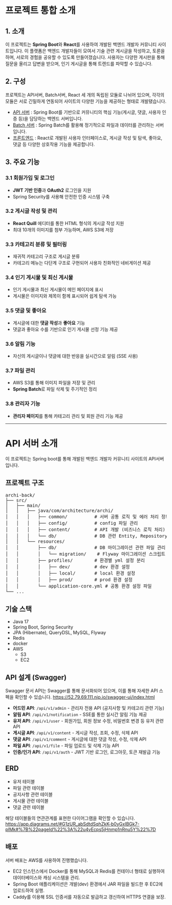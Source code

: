 # 프로젝트 통합 소개
## 1. 소개
이 프로젝트는 **Spring Boot**와 **React**를 사용하여 개발된 백엔드 개발자 커뮤니티 사이트입니다. 
이 플랫폼은 백엔드 개발자들이 모여서 기술 관련 게시글을 작성하고, 토론을 하며, 서로의 경험을 공유할 수 있도록 만들어졌습니다. 
사용자는 다양한 게시판을 통해 질문을 올리고 답변을 받으며, 인기 게시글을 통해 트렌드를 파악할 수 있습니다.

## 2. 구성

프로젝트는 API서버, Batch서버, React 세 개의 독립된 모듈로 나뉘어 있으며, 
각각의 모듈은 서로 긴밀하게 연동되어 사이트의 다양한 기능을 제공하는 형태로 개발됐습니다.

- [API 서버](#api-서버) : Spring Boot를 기반으로 커뮤니티의 핵심 기능(게시글, 댓글, 사용자 인증 등)을 담당하는 백엔드 서버입니다.
- [Batch 서버](#batch-서버) : Spring Batch를 활용해 정기적으로 파일과 데이터를 관리하는 서버입니다.
- [프론트엔드](#프론트엔드) : React로 개발된 사용자 인터페이스로, 게시글 작성 및 탐색, 좋아요, 댓글 등 다양한 상호작용 기능을 제공합니다.


## 3. 주요 기능
### 3.1 회원가입 및 로그인
- **JWT 기반 인증**과 **OAuth2** 로그인을 지원
- Spring Security를 사용해 안전한 인증 시스템 구축

### 3.2 게시글 작성 및 관리
- **React Quill** 에디터를 통한 HTML 형식의 게시글 작성 지원
- 최대 10개의 이미지를 첨부 가능하며, AWS S3에 저장

### 3.3 카테고리 분류 및 필터링
- 재귀적 카테고리 구조로 게시글 분류
- 카테고리 메뉴는 다단계 구조로 구현되어 사용자 친화적인 네비게이션 제공

### 3.4 인기 게시물 및 최신 게시물
- 인기 게시물과 최신 게시물이 메인 페이지에 표시
- 게시물은 이미지와 제목이 함께 표시되어 쉽게 탐색 가능

### 3.5 댓글 및 좋아요
- 게시글에 대한 **댓글 작성**과 **좋아요** 기능
- 댓글과 좋아요 수를 기반으로 인기 게시물 선정 기능 제공

### 3.6 알림 기능
- 자신의 게시글이나 댓글에 대한 반응을 실시간으로 알림 (SSE 사용)

### 3.7 파일 관리
- AWS S3를 통해 이미지 파일을 저장 및 관리
- **Spring Batch**로 파일 삭제 및 주기적인 정리

### 3.8 관리자 기능
- **관리자 페이지**를 통해 카테고리 관리 및 회원 관리 기능 제공

---

# API 서버 소개
이 프로젝트는 Spring boot를 통해 개발된 백엔드 개발자 커뮤니티 사이트의 API서버 입니다.

## 프로젝트 구조
<pre>
archi-back/
├── src/
│   ├── main/
│   │   ├── java/com/architecture/archi/
│   │   │   ├── common/          # 서버 공통 로직 및 에러 처리 정의
│   │   │   ├── config/          # config 파일 관리
│   │   │   ├── content/         # API 개발 (비즈니스 로직 처리)
│   │   │   └── db/              # DB 관련 Entity, Repository 관리
│   │   └── resources/
│   │       ├── db/              # DB 마이그레이션 관련 파일 관리
│   │       │   └── migration/    # Flyway 마이그레이션 스크립트 파일
│   │       ├── profiles/        # 환경별 yml 설정 분리
│   │       │   ├── dev/         # dev 환경 설정
│   │       │   ├── local/       # local 환경 설정
│   │       │   ├── prod/        # prod 환경 설정
│   │       └── application-core.yml # 공통 환경 설정 파일
└── ...
</pre>



## 기술 스택
- Java 17
- Spring Boot, Spring Security
- JPA (Hibernate), QueryDSL, MySQL, Flyway
- Redis
- docker
- AWS
  - S3
  - EC2


## API 설계 (Swagger)
Swagger 문서
API는 Swagger를 통해 문서화되어 있으며, 이를 통해 자세한 API 스펙을 확인할 수 있습니다.
https://52.79.69.111.nip.io/swagger-ui/index.html

- **어드민 API**: `/api/v1/admin` - 관리자 전용 API (공지사항 및 카테고리 관련 기능)
- **알림 API**: `/api/v1/notification` - SSE를 통한 실시간 알림 기능 제공
- **유저 API**: `/api/v1/user` - 회원가입, 회원 정보 수정, 비밀번호 변경 등 유저 관련 API
- **게시글 API**: `/api/v1/content` - 게시글 작성, 조회, 수정, 삭제 API
- **댓글 API**: `/api/v1/comment` - 게시글에 대한 댓글 작성, 수정, 삭제 API
- **파일 API**: `/api/v1/file` - 파일 업로드 및 삭제 기능 API
- **인증/인가 API**: `/api/v1/auth` - JWT 기반 로그인, 로그아웃, 토큰 재발급 기능
  

## ERD
- 유저 테이블
- 파일 관련 테이블
- 공지사항 관련 테이블
- 게시물 관련 테이블
- 댓글 관련 테이블

해당 테이블들의 연관관계를 표현한 다이어그램을 확인할 수 있습니다.
https://app.diagrams.net/#G1zUR_abSdtdSqhZkK-b0yGxIBGk7-plMk#%7B%22pageId%22%3A%22u4vEcps5jHnmp1nRnu5Y%22%7D

## 배포
서버 배포는 AWS를 사용하여 진행했습니다.
- EC2 인스턴스에서 Docker를 통해 MySQL과 Redis를 컨테이너 형태로 실행하여 데이터베이스와 캐싱 시스템을 관리.
- Spring Boot 애플리케이션은 개발(dev) 환경에서 JAR 파일을 빌드한 후 EC2에 업로드하여 실행.
- Caddy를 이용해 SSL 인증서를 자동으로 발급하고 갱신하여 HTTPS 연결을 보장.
